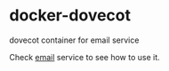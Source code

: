 # docker-dovecot

dovecot container for email service

Check [email](https://github.com/indiehosters/email) service to see how to use it.
